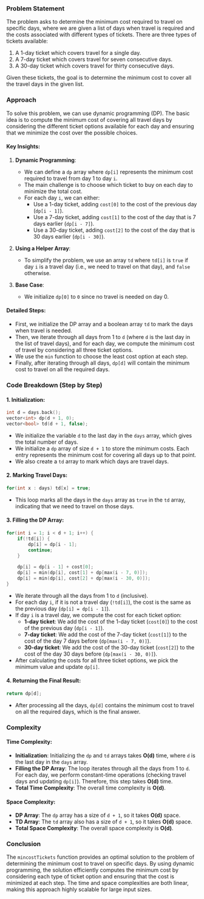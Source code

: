### Problem Statement

The problem asks to determine the minimum cost required to travel on specific days, where we are given a list of days when travel is required and the costs associated with different types of tickets. There are three types of tickets available:
1. A 1-day ticket which covers travel for a single day.
2. A 7-day ticket which covers travel for seven consecutive days.
3. A 30-day ticket which covers travel for thirty consecutive days.

Given these tickets, the goal is to determine the minimum cost to cover all the travel days in the given list.

### Approach

To solve this problem, we can use dynamic programming (DP). The basic idea is to compute the minimum cost of covering all travel days by considering the different ticket options available for each day and ensuring that we minimize the cost over the possible choices.

#### Key Insights:
1. **Dynamic Programming**:
   - We can define a `dp` array where `dp[i]` represents the minimum cost required to travel from day 1 to day `i`.
   - The main challenge is to choose which ticket to buy on each day to minimize the total cost.
   - For each day `i`, we can either:
     - Use a 1-day ticket, adding `cost[0]` to the cost of the previous day (`dp[i - 1]`).
     - Use a 7-day ticket, adding `cost[1]` to the cost of the day that is 7 days earlier (`dp[i - 7]`).
     - Use a 30-day ticket, adding `cost[2]` to the cost of the day that is 30 days earlier (`dp[i - 30]`).

2. **Using a Helper Array**:
   - To simplify the problem, we use an array `td` where `td[i]` is `true` if day `i` is a travel day (i.e., we need to travel on that day), and `false` otherwise.

3. **Base Case**:
   - We initialize `dp[0]` to `0` since no travel is needed on day 0.

#### Detailed Steps:
- First, we initialize the DP array and a boolean array `td` to mark the days when travel is needed.
- Then, we iterate through all days from 1 to `d` (where `d` is the last day in the list of travel days), and for each day, we compute the minimum cost of travel by considering all three ticket options.
- We use the `min` function to choose the least cost option at each step.
- Finally, after iterating through all days, `dp[d]` will contain the minimum cost to travel on all the required days.

### Code Breakdown (Step by Step)

#### 1. **Initialization**:
```cpp
int d = days.back();
vector<int> dp(d + 1, 0);
vector<bool> td(d + 1, false);
```
- We initialize the variable `d` to the last day in the `days` array, which gives the total number of days.
- We initialize a `dp` array of size `d + 1` to store the minimum costs. Each entry represents the minimum cost for covering all days up to that point.
- We also create a `td` array to mark which days are travel days.

#### 2. **Marking Travel Days**:
```cpp
for(int x : days) td[x] = true;
```
- This loop marks all the days in the `days` array as `true` in the `td` array, indicating that we need to travel on those days.

#### 3. **Filling the DP Array**:
```cpp
for(int i = 1; i < d + 1; i++) {
    if(!td[i]) {
        dp[i] = dp[i - 1];
        continue;
    }
    
    dp[i] = dp[i - 1] + cost[0];
    dp[i] = min(dp[i], cost[1] + dp[max(i - 7, 0)]);
    dp[i] = min(dp[i], cost[2] + dp[max(i - 30, 0)]);
}
```
- We iterate through all the days from 1 to `d` (inclusive).
- For each day `i`, if it is not a travel day (`!td[i]`), the cost is the same as the previous day (`dp[i] = dp[i - 1]`).
- If day `i` is a travel day, we compute the cost for each ticket option:
  - **1-day ticket**: We add the cost of the 1-day ticket (`cost[0]`) to the cost of the previous day (`dp[i - 1]`).
  - **7-day ticket**: We add the cost of the 7-day ticket (`cost[1]`) to the cost of the day 7 days before (`dp[max(i - 7, 0)]`).
  - **30-day ticket**: We add the cost of the 30-day ticket (`cost[2]`) to the cost of the day 30 days before (`dp[max(i - 30, 0)]`).
- After calculating the costs for all three ticket options, we pick the minimum value and update `dp[i]`.

#### 4. **Returning the Final Result**:
```cpp
return dp[d];
```
- After processing all the days, `dp[d]` contains the minimum cost to travel on all the required days, which is the final answer.

### Complexity

#### Time Complexity:
- **Initialization**: Initializing the `dp` and `td` arrays takes **O(d)** time, where `d` is the last day in the `days` array.
- **Filling the DP Array**: The loop iterates through all the days from 1 to `d`. For each day, we perform constant-time operations (checking travel days and updating `dp[i]`). Therefore, this step takes **O(d)** time.
- **Total Time Complexity**: The overall time complexity is **O(d)**.

#### Space Complexity:
- **DP Array**: The `dp` array has a size of `d + 1`, so it takes **O(d)** space.
- **TD Array**: The `td` array also has a size of `d + 1`, so it takes **O(d)** space.
- **Total Space Complexity**: The overall space complexity is **O(d)**.

### Conclusion

The `mincostTickets` function provides an optimal solution to the problem of determining the minimum cost to travel on specific days. By using dynamic programming, the solution efficiently computes the minimum cost by considering each type of ticket option and ensuring that the cost is minimized at each step. The time and space complexities are both linear, making this approach highly scalable for large input sizes.